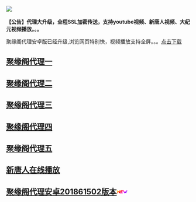 ![](https://raw.githubusercontent.com/hao369/a/master/j.jpg)

**【公告】代理大升级，全程SSL加密传送，支持youtube视频、新唐人视频、大纪元视频播放。。。**

聚缘阁代理安卓版已经升级,浏览网页特别快，视频播放支持全屏。。。[点击下载](https://github.com/dtw9/9/raw/master/201861502.apk)

##  [聚缘阁代理一](http://48a-735f.ju89.heart2h.com/)

##  [聚缘阁代理二](http://5ay-if3a.gae.geass.tv/)

##  [聚缘阁代理三](http://5aax-53t.tre.iloile.com/)

##  [聚缘阁代理四](http://5-853a.vsam.corriee.org/)

##  [聚缘阁代理五](http://5ya7-xf3xt.swqm.cesedria.com/)

##  [新唐人在线播放](http:/55a4j-35.tre.iloile.com/xtr.html)







##  [聚缘阁代理安卓201861502版本](https://github.com/dtw9/9/raw/master/201861502.apk)![](https://raw.githubusercontent.com/jyg-1/jyg/master/new.gif)



